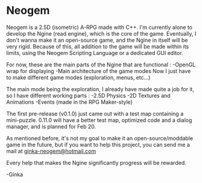 # Neogem

Neogem is a 2.5D (isometric) A-RPG made with C++.
I'm currently alone to develop the Ngine (read engine), which is the core of the game.
Eventually, I don't wanna make it an open-source game, and the Ngine in itself will be very rigid.
Because of this, all addition to the game will be made within its limits, using the Neogem Scripting Language or a dedicated GUI editor.

For now, these are the main parts of the Ngine that are functional :
-OpenGL wrap for displaying
-Main architecture of the game modes
Now I just have to make different game modes (exploration, menus, etc...)

The main mode being the exploration, I already have made quite a job for it, so I have different working parts :
-2.5D Physics
-2D Textures and Animations
-Events (made in the RPG Maker-style)

The first pre-release (v0.1.0) just came out with a test map containing a mini-puzzle.
0.11.0 will have a better test map, optimized code and a dialog manager, and is planned for Feb 20.


As mentioned before, it's not my goal to make it an open-source/moddable game in the future, but if you want to help this project, you can send me a mail at ginka-neogem@hotmail.com

Every help that makes the Ngine significantly progress will be rewarded.

-Ginka
